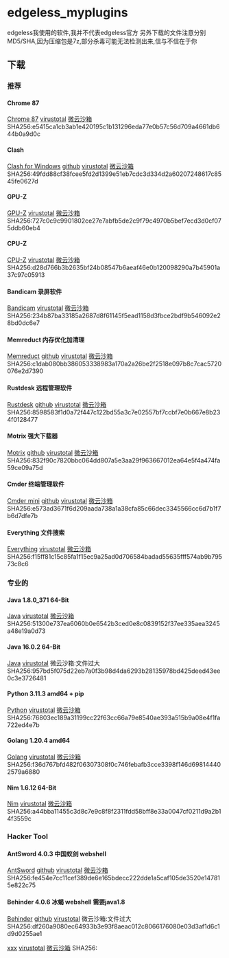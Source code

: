 # edgeless_myplugins
edgeless我使用的软件,我并不代表edgeless官方
另外下载的文件注意分别MD5/SHA,因为压缩包是7z,部分杀毒可能无法检测出来,信与不信在于你
## 下载
### 推荐
#### Chrome 87
[Chrome 87](https://www.123pan.com/s/gpyA-AM0A3.html) [virustotal](https://www.virustotal.com/gui/file/e5415ca1cb3ab1e420195c1b131296eda77e0b57c56d709a4661db644b0a9d0c)  [微云沙箱](https://s.threatbook.com/report/file/e5415ca1cb3ab1e420195c1b131296eda77e0b57c56d709a4661db644b0a9d0c) SHA256:e5415ca1cb3ab1e420195c1b131296eda77e0b57c56d709a4661db644b0a9d0c
#### Clash
[Clash for Windows](https://u.pcloud.link/publink/show?code=XZz1GtVZozzNX9WWRR0aoaK8VVzmAkpOI5fy) [github](https://github.com/Fndroid/clash_for_windows_pkg)  [virustotal](https://www.virustotal.com/gui/file/49fdd88cf38fcee5fd2d1399e51eb7cdc3d334d2a60207248617c8545fe0627d)  [微云沙箱](https://s.threatbook.com/report/file/49fdd88cf38fcee5fd2d1399e51eb7cdc3d334d2a60207248617c8545fe0627d)  SHA256:49fdd88cf38fcee5fd2d1399e51eb7cdc3d334d2a60207248617c8545fe0627d
#### GPU-Z
[GPU-Z](https://www.123pan.com/s/gpyA-9M0A3.html) [virustotal](https://www.virustotal.com/gui/file/727c0c9c9901802ce27e7abfb5de2c9f79c4970b5bef7ecd3d0cf075ddb60eb4)  [微云沙箱](https://s.threatbook.com/report/file/727c0c9c9901802ce27e7abfb5de2c9f79c4970b5bef7ecd3d0cf075ddb60eb4)  SHA256:727c0c9c9901802ce27e7abfb5de2c9f79c4970b5bef7ecd3d0cf075ddb60eb4
#### CPU-Z
[CPU-Z](https://www.123pan.com/s/gpyA-EM0A3.html) [virustotal](https://www.virustotal.com/gui/file/d28d766b3b2635bf24b08547b6aeaf46e0b120098290a7b45901a37c97c05913)  [微云沙箱](https://s.threatbook.com/report/file/d28d766b3b2635bf24b08547b6aeaf46e0b120098290a7b45901a37c97c05913)  SHA256:d28d766b3b2635bf24b08547b6aeaf46e0b120098290a7b45901a37c97c05913
#### Bandicam  录屏软件
[Bandicam](https://www.123pan.com/s/gpyA-kM0A3.html)  [virustotal](https://www.virustotal.com/gui/file/234b87ba33185a2687d8f61145f5ead1158d3fbce2bdf9b546092e28bd0dc6e7)  [微云沙箱](https://s.threatbook.com/report/file/234b87ba33185a2687d8f61145f5ead1158d3fbce2bdf9b546092e28bd0dc6e7)  SHA256:234b87ba33185a2687d8f61145f5ead1158d3fbce2bdf9b546092e28bd0dc6e7
#### Memreduct 内存优化加清理
[Memreduct](https://www.123pan.com/s/gpyA-oM0A3.html) [github](https://github.com/henrypp/memreduct)  [virustotal](https://www.virustotal.com/gui/file/c1dab080bb386053338983a170a2a26be2f2518e097b8c7cac5720076e2d7390)  [微云沙箱](https://s.threatbook.com/report/file/c1dab080bb386053338983a170a2a26be2f2518e097b8c7cac5720076e2d7390)  SHA256:c1dab080bb386053338983a170a2a26be2f2518e097b8c7cac5720076e2d7390
#### Rustdesk  远程管理软件
[Rustdesk](https://www.123pan.com/s/gpyA-mM0A3.html)  [github](https://github.com/rustdesk/rustdesk)  [virustotal](https://www.virustotal.com/gui/file/8598583f1d0a72f447c122bd55a3c7e02557bf7ccbf7e0b667e8b234f0128477)  [微云沙箱](https://s.threatbook.com/report/file/8598583f1d0a72f447c122bd55a3c7e02557bf7ccbf7e0b667e8b234f0128477)  SHA256:8598583f1d0a72f447c122bd55a3c7e02557bf7ccbf7e0b667e8b234f0128477
#### Motrix  强大下载器
[Motrix](https://www.123pan.com/s/gpyA-1M0A3.html) [github](https://github.com/agalwood/Motrix) [virustotal](https://www.virustotal.com/gui/file/832f90c7820bbc064dd807a5e3aa29f963667012ea64e5f4a474fa59ce09a75d)  [微云沙箱](https://s.threatbook.com/report/file/832f90c7820bbc064dd807a5e3aa29f963667012ea64e5f4a474fa59ce09a75d)  SHA256:832f90c7820bbc064dd807a5e3aa29f963667012ea64e5f4a474fa59ce09a75d
#### Cmder 终端管理软件
[Cmder mini](https://www.123pan.com/s/gpyA-4M0A3.html) [github](https://github.com/cmderdev/cmder) [virustotal](https://www.virustotal.com/gui/file/e573ad3671f6d209aada738a1a38cfa85c66dec3345566cc6d7b1f7b6d7dfe7b)  [微云沙箱](https://s.threatbook.com/report/file/e573ad3671f6d209aada738a1a38cfa85c66dec3345566cc6d7b1f7b6d7dfe7b)  SHA256:e573ad3671f6d209aada738a1a38cfa85c66dec3345566cc6d7b1f7b6d7dfe7b
#### Everything  文件搜索
[Everything](https://www.123pan.com/s/gpyA-pM0A3.html)  [virustotal](https://www.virustotal.com/gui/file/f15ff81c15c85fa1f15ec9a25ad0d706584badad55635fff574ab9b79573c8c6)  [微云沙箱](https://s.threatbook.com/report/file/f15ff81c15c85fa1f15ec9a25ad0d706584badad55635fff574ab9b79573c8c6)  SHA256:f15ff81c15c85fa1f15ec9a25ad0d706584badad55635fff574ab9b79573c8c6
### 专业的
#### Java 1.8.0_371 64-Bit
[Java](https://www.123pan.com/s/gpyA-BM0A3.html)  [virustotal](https://www.virustotal.com/gui/file/51300e737ea6060b0e6542b3ced0e8c0839152f37ee335aea3245a48e19a0d73)  [微云沙箱](https://s.threatbook.com/report/file/51300e737ea6060b0e6542b3ced0e8c0839152f37ee335aea3245a48e19a0d73)  SHA256:51300e737ea6060b0e6542b3ced0e8c0839152f37ee335aea3245a48e19a0d73
#### Java 16.0.2 64-Bit
[Java](https://www.123pan.com/s/gpyA-JM0A3.html)  [virustotal](https://www.virustotal.com/gui/file/957bd5f075d22eb7a0f3b98d4da6293b28135978bd425deed43ee0c3e3726481)  微云沙箱:文件过大  SHA256:957bd5f075d22eb7a0f3b98d4da6293b28135978bd425deed43ee0c3e3726481
#### Python 3.11.3 amd64 + pip
[Python](https://www.123pan.com/s/gpyA-IM0A3.html)  [virustotal](https://www.virustotal.com/gui/file/76803ec189a31199cc22f63cc66a79e8540ae393a515b9a08e4f1fa722ed4e7b)  [微云沙箱](https://s.threatbook.com/report/file/76803ec189a31199cc22f63cc66a79e8540ae393a515b9a08e4f1fa722ed4e7b)  SHA256:76803ec189a31199cc22f63cc66a79e8540ae393a515b9a08e4f1fa722ed4e7b
#### Golang 1.20.4 amd64
[Golang](https://www.123pan.com/s/gpyA-MM0A3.html)  [virustotal](https://www.virustotal.com/gui/file/f36d767bfd482f06307308f0c746febafb3cce3398f146d698144402579a6880)  [微云沙箱](https://s.threatbook.com/report/file/f36d767bfd482f06307308f0c746febafb3cce3398f146d698144402579a6880)  SHA256:f36d767bfd482f06307308f0c746febafb3cce3398f146d698144402579a6880
#### Nim 1.6.12 64-Bit
[Nim](https://www.123pan.com/s/gpyA-wM0A3.html)  [virustotal](https://www.virustotal.com/gui/file/a44bba11455c3d8c7e9c8f8f2311fdd58bff8e33a0047cf0211d9a2b14f3559c)  [微云沙箱](https://s.threatbook.com/report/file/a44bba11455c3d8c7e9c8f8f2311fdd58bff8e33a0047cf0211d9a2b14f3559c)  SHA256:a44bba11455c3d8c7e9c8f8f2311fdd58bff8e33a0047cf0211d9a2b14f3559c
### Hacker Tool
#### AntSword 4.0.3 中国蚁剑 webshell
[AntSword](https://www.123pan.com/s/gpyA-YM0A3.html)  [github](https://github.com/AntSwordProject/antSword/)  [virustotal](https://www.virustotal.com/gui/file/fe454e7cc11cef389de6e165bdecc222dde1a5caf105de3520e147815e822c75)  [微云沙箱](https://s.threatbook.com/report/file/fe454e7cc11cef389de6e165bdecc222dde1a5caf105de3520e147815e822c75)  SHA256:fe454e7cc11cef389de6e165bdecc222dde1a5caf105de3520e147815e822c75
#### Behinder 4.0.6 冰蝎 webshell 需要java1.8
[Behinder](https://www.123pan.com/s/gpyA-PM0A3.html)  [github](https://github.com/rebeyond/Behinder)  [virustotal](https://www.virustotal.com/gui/file/df260a9080ec64933b3e93f8aeac012c8066176080e03d3af1d6c1d9d0255ae1)  微云沙箱:文件过大  SHA256:df260a9080ec64933b3e93f8aeac012c8066176080e03d3af1d6c1d9d0255ae1

[xxx]()  [virustotal]()  [微云沙箱]()  SHA256:
